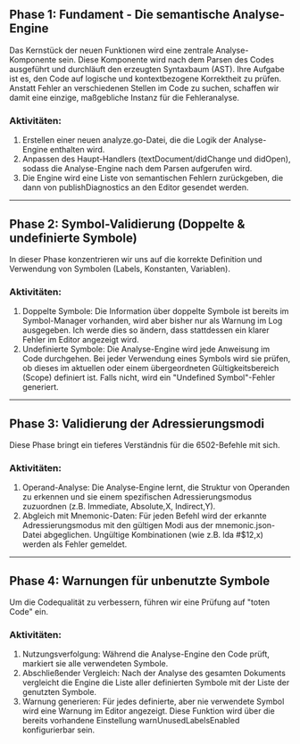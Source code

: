 ## Phase 1: Fundament - Die semantische Analyse-Engine

  Das Kernstück der neuen Funktionen wird eine zentrale Analyse-Komponente sein. Diese Komponente wird nach dem Parsen des Codes ausgeführt und durchläuft
  den erzeugten Syntaxbaum (AST). Ihre Aufgabe ist es, den Code auf logische und kontextbezogene Korrektheit zu prüfen. Anstatt Fehler an verschiedenen
  Stellen im Code zu suchen, schaffen wir damit eine einzige, maßgebliche Instanz für die Fehleranalyse.

### Aktivitäten:

   1. Erstellen einer neuen analyze.go-Datei, die die Logik der Analyse-Engine enthalten wird.
   2. Anpassen des Haupt-Handlers (textDocument/didChange und didOpen), sodass die Analyse-Engine nach dem Parsen aufgerufen wird.
   3. Die Engine wird eine Liste von semantischen Fehlern zurückgeben, die dann von publishDiagnostics an den Editor gesendet werden.

  ---

## Phase 2: Symbol-Validierung (Doppelte & undefinierte Symbole)

  In dieser Phase konzentrieren wir uns auf die korrekte Definition und Verwendung von Symbolen (Labels, Konstanten, Variablen).

### Aktivitäten:

   1. Doppelte Symbole: Die Information über doppelte Symbole ist bereits im Symbol-Manager vorhanden, wird aber bisher nur als Warnung im Log ausgegeben. Ich werde dies so ändern, dass stattdessen ein klarer Fehler im Editor angezeigt wird.
   2. Undefinierte Symbole: Die Analyse-Engine wird jede Anweisung im Code durchgehen. Bei jeder Verwendung eines Symbols wird sie prüfen, ob dieses im aktuellen oder einem übergeordneten Gültigkeitsbereich (Scope) definiert ist. Falls nicht, wird ein "Undefined Symbol"-Fehler generiert.

  ---

## Phase 3: Validierung der Adressierungsmodi

  Diese Phase bringt ein tieferes Verständnis für die 6502-Befehle mit sich.

### Aktivitäten:

   1. Operand-Analyse: Die Analyse-Engine lernt, die Struktur von Operanden zu erkennen und sie einem spezifischen Adressierungsmodus zuzuordnen (z.B. Immediate, Absolute,X, Indirect,Y).
   2. Abgleich mit Mnemonic-Daten: Für jeden Befehl wird der erkannte Adressierungsmodus mit den gültigen Modi aus der mnemonic.json-Datei abgeglichen. Ungültige Kombinationen (wie z.B. lda #$12,x) werden als Fehler gemeldet.

  ---

## Phase 4: Warnungen für unbenutzte Symbole

  Um die Codequalität zu verbessern, führen wir eine Prüfung auf "toten Code" ein.

### Aktivitäten:

   1. Nutzungsverfolgung: Während die Analyse-Engine den Code prüft, markiert sie alle verwendeten Symbole.
   2. Abschließender Vergleich: Nach der Analyse des gesamten Dokuments vergleicht die Engine die Liste aller definierten Symbole mit der Liste der genutzten Symbole.
   3. Warnung generieren: Für jedes definierte, aber nie verwendete Symbol wird eine Warnung im Editor angezeigt. Diese Funktion wird über die bereits vorhandene Einstellung warnUnusedLabelsEnabled konfigurierbar sein.

